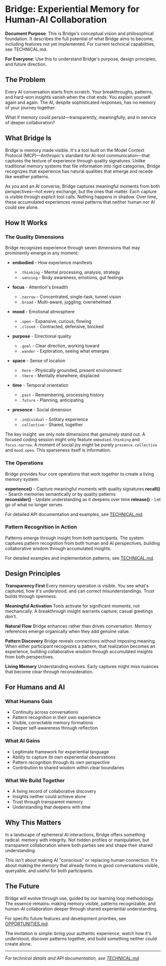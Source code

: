 # Bridge: Experiential Memory for Human-AI Collaboration

**Document Purpose**: This is Bridge's conceptual vision and philosophical foundation. It describes the full potential
of what Bridge aims to become, including features not yet implemented. For current technical capabilities, see
TECHNICAL.md.

**For Everyone**: Use this to understand Bridge's purpose, design principles, and future direction.

## The Problem

Every AI conversation starts from scratch. Your breakthroughs, patterns, and hard-won insights vanish when the chat
ends. You explain yourself again and again. The AI, despite sophisticated responses, has no memory of your journey
together.

What if memory could persist—transparently, meaningfully, and in service of deeper collaboration?

## What Bridge Is

Bridge is memory made visible. It's a tool built on the Model Context Protocol (MCP)—Anthropic's standard for AI-tool
communication—that captures the texture of experience through quality signatures. Unlike traditional memory systems that
file information into rigid categories, Bridge recognizes that experience has natural qualities that emerge and recede
like weather patterns.

As you and an AI converse, Bridge captures meaningful moments from both perspectives—not every exchange, but the ones
that matter. Each capture is visible through explicit tool calls. Nothing happens in shadow. Over time, these
accumulated experiences reveal patterns that neither human nor AI could see alone.

## How It Works

### The Quality Dimensions

Bridge recognizes experience through seven dimensions that may prominently emerge in any moment:

- **embodied** - How experience manifests
  - `.thinking` - Mental processing, analysis, strategy
  - `.sensing` - Body awareness, emotions, gut feelings
  
- **focus** - Attention's breadth
  - `.narrow` - Concentrated, single-task, tunnel vision
  - `.broad` - Multi-aware, juggling, overwhelmed
  
- **mood** - Emotional atmosphere  
  - `.open` - Expansive, curious, flowing
  - `.closed` - Contracted, defensive, blocked
  
- **purpose** - Directional quality
  - `.goal` - Clear direction, working toward
  - `.wander` - Exploration, seeing what emerges
  
- **space** - Sense of location
  - `.here` - Physically grounded, present environment
  - `.there` - Mentally elsewhere, displaced
  
- **time** - Temporal orientation
  - `.past` - Remembering, processing history
  - `.future` - Planning, anticipating
  
- **presence** - Social dimension
  - `.individual` - Solitary experience
  - `.collective` - Shared, together

The key insight: we only note dimensions that genuinely stand out. A focused coding session might only feature `embodied.thinking` and `focus.narrow`. A moment of social joy might be purely `presence.collective` and `mood.open`. This sparseness itself is information.

### The Operations

Bridge provides four core operations that work together to create a living memory system:

**experience()** - Capture meaningful moments with quality signatures
**recall()** - Search memories semantically or by quality patterns  
**reconsider()** - Update understanding as it deepens over time
**release()** - Let go of what no longer serves

For detailed API documentation and examples, see [TECHNICAL.md](./TECHNICAL.md).

### Pattern Recognition in Action

Patterns emerge through insight from both participants. The system captures pattern recognition from both human and AI perspectives, building collaborative wisdom through accumulated insights.

For detailed examples and implementation patterns, see [TECHNICAL.md](./TECHNICAL.md).

## Design Principles

**Transparency First**
Every memory operation is visible. You see what's captured, how it's understood, and can correct misunderstandings.
Trust builds through openness.

**Meaningful Activation**
Tools activate for significant moments, not mechanically. A breakthrough insight warrants capture; casual greetings
don't.

**Natural Flow**
Bridge enhances rather than drives conversation. Memory references emerge organically when they add genuine value.

**Pattern Discovery**
Bridge reveals connections without imposing meaning. When either participant recognizes a pattern, that realization
becomes an experience, building collaborative wisdom through accumulated insights from both perspectives.

**Living Memory**
Understanding evolves. Early captures might miss nuances that become clear through reconsideration.

## For Humans and AI

### What Humans Gain

- Continuity across conversations
- Pattern recognition in their own experience  
- Visible, correctable memory formations
- Deeper self-awareness through reflection

### What AI Gains

- Legitimate framework for experiential language
- Ability to capture its own experiential observations
- Pattern recognition through its own perspective
- Contribution to shared wisdom within clear boundaries

### What We Build Together

- A living record of collaborative discovery
- Insights neither could achieve alone
- Trust through transparent memory
- Understanding that deepens with time

## Why This Matters

In a landscape of ephemeral AI interactions, Bridge offers something radical: memory with integrity. Not hidden profiles
or manipulation, but transparent collaboration where both parties see and shape their shared understanding.

This isn't about making AI "conscious" or replacing human connection. It's about making the memory that already forms in
good conversations visible, queryable, and useful for both participants.

## The Future

Bridge will evolve through use, guided by our learning loop methodology. The essence remains: making memory visible, patterns recognizable, and human-AI collaboration deeper through shared experiential understanding.

For specific future features and development priorities, see [OPPORTUNITIES.md](./OPPORTUNITIES.md).

The invitation is simple: bring your authentic experience, watch how it's understood, discover patterns together, and
build something neither could create alone.

---

*For technical details and API documentation, see [TECHNICAL.md](./TECHNICAL.md)*